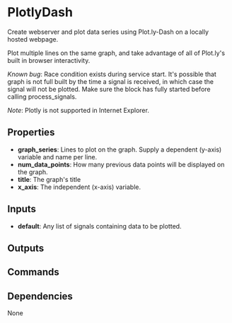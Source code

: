 PlotlyDash
==========
Create webserver and plot data series using Plot.ly-Dash on a locally hosted webpage.

Plot multiple lines on the same graph, and take advantage of all of Plot.ly's built in browser interactivity.

*Known bug*: Race condition exists during service start.  It's possible that graph is not full built by the time a signal is received, in which case the signal will not be plotted.  Make sure the block has fully started before calling process_signals.

*Note*: Plotly is not supported in Internet Explorer.

Properties
----------
- **graph_series**: Lines to plot on the graph. Supply a dependent (y-axis) variable and name per line.
- **num_data_points**: How many previous data points will be displayed on the graph.
- **title**: The graph's title
- **x_axis**: The independent (x-axis) variable.

Inputs
------
- **default**: Any list of signals containing data to be plotted.

Outputs
-------

Commands
--------

Dependencies
------------
None

